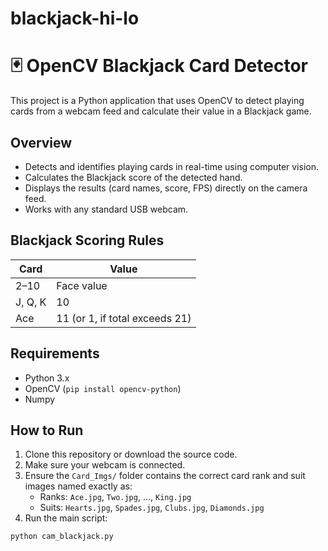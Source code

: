 # blackjack-hi-lo
# 🃏 OpenCV Blackjack Card Detector

This project is a Python application that uses OpenCV to detect playing cards from a webcam feed and calculate their value in a Blackjack game.

## Overview

- Detects and identifies playing cards in real-time using computer vision.
- Calculates the Blackjack score of the detected hand.
- Displays the results (card names, score, FPS) directly on the camera feed.
- Works with any standard USB webcam.

##  Blackjack Scoring Rules

| Card   | Value     |
|--------|-----------|
| 2–10   | Face value |
| J, Q, K| 10         |
| Ace    | 11 (or 1, if total exceeds 21) |


##  Requirements

- Python 3.x
- OpenCV (`pip install opencv-python`)
- Numpy

##  How to Run

1. Clone this repository or download the source code.
2. Make sure your webcam is connected.
3. Ensure the `Card_Imgs/` folder contains the correct card rank and suit images named exactly as:
   - Ranks: `Ace.jpg`, `Two.jpg`, ..., `King.jpg`
   - Suits: `Hearts.jpg`, `Spades.jpg`, `Clubs.jpg`, `Diamonds.jpg`
4. Run the main script:

```bash
python cam_blackjack.py
